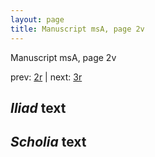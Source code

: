 ```yaml
---
layout: page
title: Manuscript msA, page 2v
---
```


Manuscript msA, page 2v

prev:  [2r](../2r) | next:  [3r](../3r)

## *Iliad* text



## *Scholia* text

